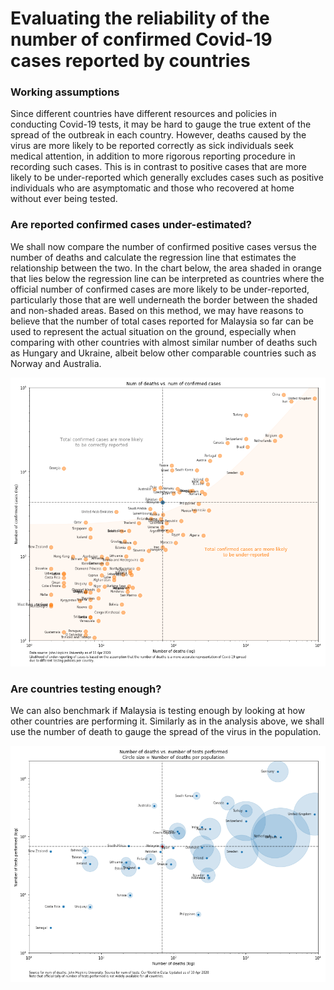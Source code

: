 # Evaluating the reliability of the number of confirmed Covid-19 cases reported by countries

### Working assumptions
Since different countries have different resources and policies in conducting Covid-19 tests, it may be hard to gauge the true extent of the spread of the outbreak in each country. However, deaths caused by the virus are more likely to be reported correctly as sick individuals seek medical attention, in addition to more rigorous reporting procedure in recording such cases. This is in contrast to positive cases that are more likely to be under-reported which generally excludes cases such as positive individuals who are asymptomatic and those who recovered at home without ever being tested.

### Are reported confirmed cases under-estimated?
We shall now compare the number of confirmed positive cases versus the number of deaths and calculate the regression line that estimates the relationship between the two. In the chart below, the area shaded in orange that lies below the regression line can be interpreted as countries where the official number of confirmed cases are more likely to be under-reported, particularly those that are well underneath the border between the shaded and non-shaded areas. Based on this method, we may have reasons to believe that the number of total cases reported for Malaysia so far can be used to represent the actual situation on the ground, especially when comparing with other countries with almost similar number of deaths such as Hungary and Ukraine, albeit below other comparable countries such as Norway and Australia.
<p>
<img src="https://github.com/khairulomar/Covid-19/blob/master/img/death_vs_confirmed_msia.png">

### Are countries testing enough?
We can also benchmark if Malaysia is testing enough by looking at how other countries are performing it. Similarly as in the analysis above, we shall use the number of death to gauge the spread of the virus in the population. 
<p>
<img src="https://github.com/khairulomar/Covid-19/blob/master/img/test_vs_deaths_msia.png">
